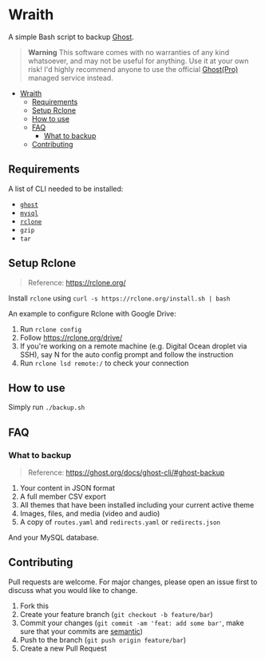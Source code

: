 # Wraith

A simple Bash script to backup [Ghost](https://github.com/TryGhost/Ghost).

> **Warning**
> This software comes with no warranties of any kind whatsoever, and may not be useful for anything. Use it at your own risk! I'd highly recommend anyone to use the official [Ghost(Pro)](https://ghost.org/pricing/) managed service instead.

- [Wraith](#wraith)
  - [Requirements](#requirements)
  - [Setup Rclone](#setup-rclone)
  - [How to use](#how-to-use)
  - [FAQ](#faq)
    - [What to backup](#what-to-backup)
  - [Contributing](#contributing)

## Requirements

A list of CLI needed to be installed:

-   [`ghost`](https://ghost.org/docs/ghost-cli/)
-   [`mysql`](https://www.mysql.com/)
-   [`rclone`](https://rclone.org/install/)
-   `gzip`
-   `tar`

## Setup Rclone

> Reference: https://rclone.org/

Install `rclone` using `curl -s https://rclone.org/install.sh | bash`

An example to configure Rclone with Google Drive:

1. Run `rclone config`
2. Follow https://rclone.org/drive/
3. If you're working on a remote machine (e.g. Digital Ocean droplet via SSH), say N for the auto config prompt and follow the instruction
4. Run `rclone lsd remote:/` to check your connection

## How to use

Simply run `./backup.sh`

## FAQ

### What to backup

> Reference: https://ghost.org/docs/ghost-cli/#ghost-backup

1. Your content in JSON format
2. A full member CSV export
3. All themes that have been installed including your current active theme
4. Images, files, and media (video and audio)
5. A copy of `routes.yaml` and `redirects.yaml` or `redirects.json`

And your MySQL database.

## Contributing

Pull requests are welcome. For major changes, please open an issue first to discuss what you would like to change.

1. Fork this
2. Create your feature branch (`git checkout -b feature/bar`)
3. Commit your changes (`git commit -am 'feat: add some bar'`, make sure that your commits are [semantic](https://www.conventionalcommits.org/en/v1.0.0/#summary))
4. Push to the branch (`git push origin feature/bar`)
5. Create a new Pull Request
